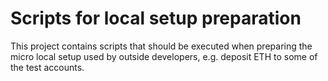 # Scripts for local setup preparation

This project contains scripts that should be executed when preparing the micro local setup used by outside developers,
e.g. deposit ETH to some of the test accounts.

